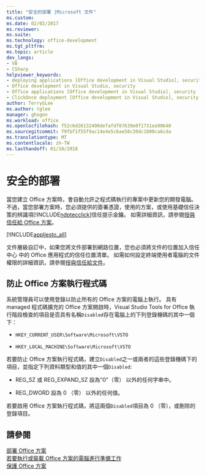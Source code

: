 ```yaml
---
title: "安全的部署 |Microsoft 文件"
ms.custom: 
ms.date: 02/02/2017
ms.reviewer: 
ms.suite: 
ms.technology: office-development
ms.tgt_pltfrm: 
ms.topic: article
dev_langs:
- VB
- CSharp
helpviewer_keywords:
- deploying applications [Office development in Visual Studio], security
- Office development in Visual Studio, security
- Office applications [Office development in Visual Studio], security
- ClickOnce deployment [Office development in Visual Studio], security
author: TerryGLee
ms.author: tglee
manager: ghogen
ms.workload: office
ms.openlocfilehash: f52c6d26132490defafdf87639e0f1731ea90640
ms.sourcegitcommit: f9fbf1f55f9ac14e4e5c6ae58c30dc1800ca6cda
ms.translationtype: MT
ms.contentlocale: zh-TW
ms.lasthandoff: 01/10/2018
---
```

# <a name="secure-deployment"></a>安全的部署
  當您建立 Office 方案時，會自動允許之程式碼執行的專案中更新您的開發電腦。 不過，當您部署方案時，您必須提供的簽署憑證，使用的方案，或使用基礎信任決策的辨識項[!INCLUDE[ndptecclick](../vsto/includes/ndptecclick-md.md)]信任提示金鑰。 如需詳細資訊，請參閱[授與信任給 Office 方案](../vsto/granting-trust-to-office-solutions.md)。  
  
 [!INCLUDE[appliesto_all](../vsto/includes/appliesto-all-md.md)]  
  
 文件層級自訂中，如果您將文件部署到網路位置，您也必須將文件的位置加入信任中心 中的 Office 應用程式的信任位置清單。 如需如何設定終端使用者電腦的文件權限的詳細資訊，請參閱[授與信任給文件](../vsto/granting-trust-to-documents.md)。  
  
## <a name="preventing-office-solutions-from-running-code"></a>防止 Office 方案執行程式碼  
 系統管理員可以使用登錄以防止所有的 Office 方案的電腦上執行。 具有 managed 程式碼擴充的 Office 方案開啟時，Visual Studio Tools for Office 執行階段檢查的項目是否具有名稱`Disabled`存在電腦上的下列登錄機碼的其中一個下：  
  
-   `HKEY_CURRENT_USER\Software\Microsoft\VSTO`  
  
-   `HKEY_LOCAL_MACHINE\Software\Microsoft\VSTO`  
  
 若要防止 Office 方案執行程式碼，建立`Disabled`之一或兩者的這些登錄機碼下的項目，並指定下列資料類型和值的其中一個`Disabled`:  
  
-   REG_SZ 或 REG_EXPAND_SZ 設為"0"（零） 以外的任何字串中。  
  
-   REG_DWORD 設為 0 （零） 以外的任何值。  
  
 若要啟用 Office 方案執行程式碼，將這兩個`Disabled`項目為 0 （零），或刪除的登錄項目。  
  
## <a name="see-also"></a>請參閱  
 [部署 Office 方案](../vsto/deploying-an-office-solution.md)   
 [若要執行或裝載 Office 方案的電腦進行準備工作](http://msdn.microsoft.com/en-us/be1b173f-7261-4d74-aa4e-94ccd43db8d8)   
 [保護 Office 方案](../vsto/securing-office-solutions.md)  
  
  